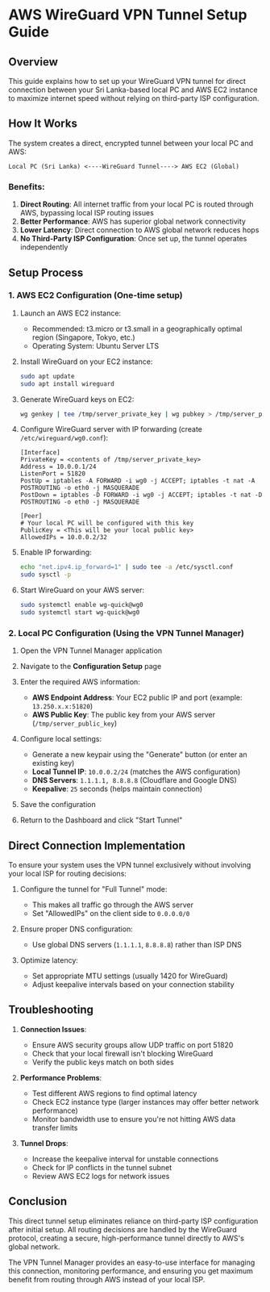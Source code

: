 # AWS WireGuard VPN Tunnel Setup Guide

## Overview

This guide explains how to set up your WireGuard VPN tunnel for direct connection between your Sri Lanka-based local PC and AWS EC2 instance to maximize internet speed without relying on third-party ISP configuration.

## How It Works

The system creates a direct, encrypted tunnel between your local PC and AWS:

```
Local PC (Sri Lanka) <----WireGuard Tunnel----> AWS EC2 (Global)
```

### Benefits:

1. **Direct Routing**: All internet traffic from your local PC is routed through AWS, bypassing local ISP routing issues
2. **Better Performance**: AWS has superior global network connectivity
3. **Lower Latency**: Direct connection to AWS global network reduces hops
4. **No Third-Party ISP Configuration**: Once set up, the tunnel operates independently

## Setup Process

### 1. AWS EC2 Configuration (One-time setup)

1. Launch an AWS EC2 instance:
   - Recommended: t3.micro or t3.small in a geographically optimal region (Singapore, Tokyo, etc.)
   - Operating System: Ubuntu Server LTS

2. Install WireGuard on your EC2 instance:
   ```bash
   sudo apt update
   sudo apt install wireguard
   ```

3. Generate WireGuard keys on EC2:
   ```bash
   wg genkey | tee /tmp/server_private_key | wg pubkey > /tmp/server_public_key
   ```

4. Configure WireGuard server with IP forwarding (create `/etc/wireguard/wg0.conf`):
   ```
   [Interface]
   PrivateKey = <contents of /tmp/server_private_key>
   Address = 10.0.0.1/24
   ListenPort = 51820
   PostUp = iptables -A FORWARD -i wg0 -j ACCEPT; iptables -t nat -A POSTROUTING -o eth0 -j MASQUERADE
   PostDown = iptables -D FORWARD -i wg0 -j ACCEPT; iptables -t nat -D POSTROUTING -o eth0 -j MASQUERADE

   [Peer]
   # Your local PC will be configured with this key
   PublicKey = <This will be your local public key>
   AllowedIPs = 10.0.0.2/32
   ```

5. Enable IP forwarding:
   ```bash
   echo "net.ipv4.ip_forward=1" | sudo tee -a /etc/sysctl.conf
   sudo sysctl -p
   ```

6. Start WireGuard on your AWS server:
   ```bash
   sudo systemctl enable wg-quick@wg0
   sudo systemctl start wg-quick@wg0
   ```

### 2. Local PC Configuration (Using the VPN Tunnel Manager)

1. Open the VPN Tunnel Manager application

2. Navigate to the **Configuration Setup** page 

3. Enter the required AWS information:
   - **AWS Endpoint Address**: Your EC2 public IP and port (example: `13.250.x.x:51820`)
   - **AWS Public Key**: The public key from your AWS server (`/tmp/server_public_key`)

4. Configure local settings:
   - Generate a new keypair using the "Generate" button (or enter an existing key)
   - **Local Tunnel IP**: `10.0.0.2/24` (matches the AWS configuration)
   - **DNS Servers**: `1.1.1.1, 8.8.8.8` (Cloudflare and Google DNS)
   - **Keepalive**: `25` seconds (helps maintain connection)

5. Save the configuration

6. Return to the Dashboard and click "Start Tunnel"

## Direct Connection Implementation

To ensure your system uses the VPN tunnel exclusively without involving your local ISP for routing decisions:

1. Configure the tunnel for "Full Tunnel" mode:
   - This makes all traffic go through the AWS server
   - Set "AllowedIPs" on the client side to `0.0.0.0/0`

2. Ensure proper DNS configuration:
   - Use global DNS servers (`1.1.1.1`, `8.8.8.8`) rather than ISP DNS

3. Optimize latency:
   - Set appropriate MTU settings (usually 1420 for WireGuard)
   - Adjust keepalive intervals based on your connection stability

## Troubleshooting

1. **Connection Issues**:
   - Ensure AWS security groups allow UDP traffic on port 51820
   - Check that your local firewall isn't blocking WireGuard
   - Verify the public keys match on both sides

2. **Performance Problems**:
   - Test different AWS regions to find optimal latency
   - Check EC2 instance type (larger instances may offer better network performance)
   - Monitor bandwidth use to ensure you're not hitting AWS data transfer limits

3. **Tunnel Drops**:
   - Increase the keepalive interval for unstable connections
   - Check for IP conflicts in the tunnel subnet
   - Review AWS EC2 logs for network issues

## Conclusion

This direct tunnel setup eliminates reliance on third-party ISP configuration after initial setup. All routing decisions are handled by the WireGuard protocol, creating a secure, high-performance tunnel directly to AWS's global network.

The VPN Tunnel Manager provides an easy-to-use interface for managing this connection, monitoring performance, and ensuring you get maximum benefit from routing through AWS instead of your local ISP.